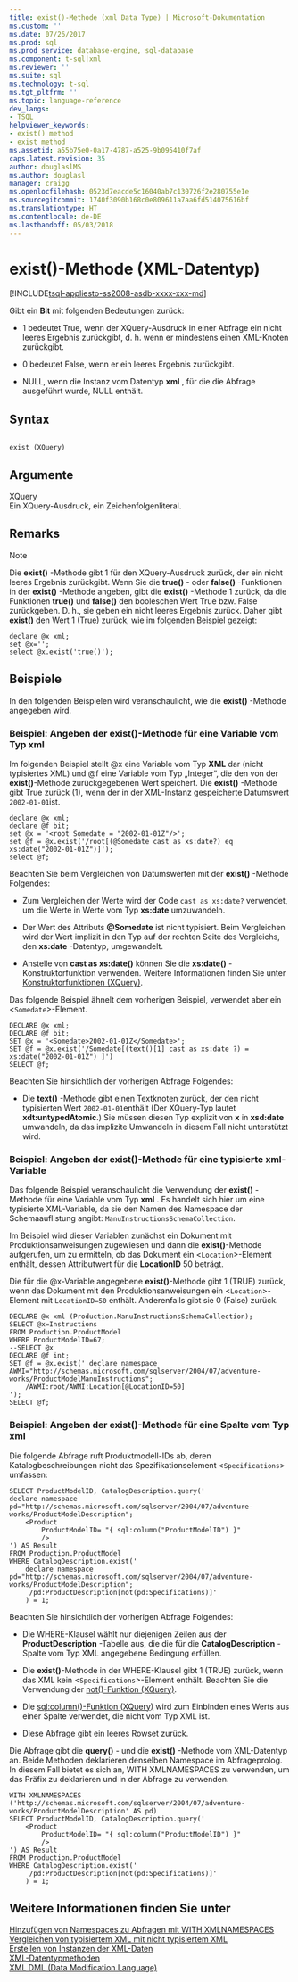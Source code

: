 ```yaml
---
title: exist()-Methode (xml Data Type) | Microsoft-Dokumentation
ms.custom: ''
ms.date: 07/26/2017
ms.prod: sql
ms.prod_service: database-engine, sql-database
ms.component: t-sql|xml
ms.reviewer: ''
ms.suite: sql
ms.technology: t-sql
ms.tgt_pltfrm: ''
ms.topic: language-reference
dev_langs:
- TSQL
helpviewer_keywords:
- exist() method
- exist method
ms.assetid: a55b75e0-0a17-4787-a525-9b095410f7af
caps.latest.revision: 35
author: douglaslMS
ms.author: douglasl
manager: craigg
ms.openlocfilehash: 0523d7eacde5c16040ab7c130726f2e280755e1e
ms.sourcegitcommit: 1740f3090b168c0e809611a7aa6fd514075616bf
ms.translationtype: HT
ms.contentlocale: de-DE
ms.lasthandoff: 05/03/2018
---
```

# <a name="exist-method-xml-data-type"></a>exist()-Methode (XML-Datentyp)
[!INCLUDE[tsql-appliesto-ss2008-asdb-xxxx-xxx-md](../../includes/tsql-appliesto-ss2008-asdb-xxxx-xxx-md.md)]

  Gibt ein **Bit** mit folgenden Bedeutungen zurück:  
  
-   1 bedeutet True, wenn der XQuery-Ausdruck in einer Abfrage ein nicht leeres Ergebnis zurückgibt, d. h. wenn er mindestens einen XML-Knoten zurückgibt.  
  
-   0 bedeutet False, wenn er ein leeres Ergebnis zurückgibt.  
  
-   NULL, wenn die Instanz vom Datentyp **xml** , für die die Abfrage ausgeführt wurde, NULL enthält.  
  
## <a name="syntax"></a>Syntax  
  
```  
  
exist (XQuery)   
```  
  
## <a name="arguments"></a>Argumente  
 XQuery  
 Ein XQuery-Ausdruck, ein Zeichenfolgenliteral.  
  
## <a name="remarks"></a>Remarks  
  
> [!NOTE]  
>  Die **exist()** -Methode gibt 1 für den XQuery-Ausdruck zurück, der ein nicht leeres Ergebnis zurückgibt. Wenn Sie die **true()** - oder **false()** -Funktionen in der **exist()** -Methode angeben, gibt die **exist()** -Methode 1 zurück, da die Funktionen **true()** und **false()** den booleschen Wert True bzw. False zurückgeben. D. h., sie geben ein nicht leeres Ergebnis zurück. Daher gibt **exist()** den Wert 1 (True) zurück, wie im folgenden Beispiel gezeigt:  
  
```  
declare @x xml;  
set @x='';  
select @x.exist('true()');   
```  
  
## <a name="examples"></a>Beispiele  
 In den folgenden Beispielen wird veranschaulicht, wie die **exist()** -Methode angegeben wird.  
  
### <a name="example-specifying-the-exist-method-against-an-xml-type-variable"></a>Beispiel: Angeben der exist()-Methode für eine Variable vom Typ xml  
 Im folgenden Beispiel stellt @x eine Variable vom Typ **XML** dar (nicht typisiertes XML) und @f eine Variable vom Typ „Integer“, die den von der **exist()**-Methode zurückgegebenen Wert speichert. Die **exist()** -Methode gibt True zurück (1), wenn der in der XML-Instanz gespeicherte Datumswert `2002-01-01`ist.  
  
```  
declare @x xml;  
declare @f bit;  
set @x = '<root Somedate = "2002-01-01Z"/>';  
set @f = @x.exist('/root[(@Somedate cast as xs:date?) eq xs:date("2002-01-01Z")]');  
select @f;  
```  
  
 Beachten Sie beim Vergleichen von Datumswerten mit der **exist()** -Methode Folgendes:  
  
-   Zum Vergleichen der Werte wird der Code `cast as xs:date?` verwendet, um die Werte in Werte vom Typ **xs:date** umzuwandeln.  
  
-   Der Wert des Attributs **@Somedate** ist nicht typisiert. Beim Vergleichen wird der Wert implizit in den Typ auf der rechten Seite des Vergleichs, den **xs:date** -Datentyp, umgewandelt.  
  
-   Anstelle von **cast as xs:date()** können Sie die **xs:date()** -Konstruktorfunktion verwenden. Weitere Informationen finden Sie unter [Konstruktorfunktionen &#40;XQuery&#41;](../../xquery/constructor-functions-xquery.md).  
  
 Das folgende Beispiel ähnelt dem vorherigen Beispiel, verwendet aber ein <`Somedate`>-Element.  
  
```  
DECLARE @x xml;  
DECLARE @f bit;  
SET @x = '<Somedate>2002-01-01Z</Somedate>';  
SET @f = @x.exist('/Somedate[(text()[1] cast as xs:date ?) = xs:date("2002-01-01Z") ]')  
SELECT @f;  
```  
  
 Beachten Sie hinsichtlich der vorherigen Abfrage Folgendes:  
  
-   Die **text()** -Methode gibt einen Textknoten zurück, der den nicht typisierten Wert `2002-01-01`enthält (Der XQuery-Typ lautet **xdt:untypedAtomic**.) Sie müssen diesen Typ explizit von **x** in **xsd:date** umwandeln, da das implizite Umwandeln in diesem Fall nicht unterstützt wird.  
  
### <a name="example-specifying-the-exist-method-against-a-typed-xml-variable"></a>Beispiel: Angeben der exist()-Methode für eine typisierte xml-Variable  
 Das folgende Beispiel veranschaulicht die Verwendung der **exist()** -Methode für eine Variable vom Typ **xml** . Es handelt sich hier um eine typisierte XML-Variable, da sie den Namen des Namespace der Schemaauflistung angibt: `ManuInstructionsSchemaCollection`.  
  
 Im Beispiel wird dieser Variablen zunächst ein Dokument mit Produktionsanweisungen zugewiesen und dann die **exist()**-Methode aufgerufen, um zu ermitteln, ob das Dokument ein <`Location`>-Element enthält, dessen Attributwert für die **LocationID** 50 beträgt.  
  
 Die für die @x-Variable angegebene **exist()**-Methode gibt 1 (TRUE) zurück, wenn das Dokument mit den Produktionsanweisungen ein <`Location`>-Element mit `LocationID=50` enthält. Anderenfalls gibt sie 0 (False) zurück.  
  
```  
DECLARE @x xml (Production.ManuInstructionsSchemaCollection);  
SELECT @x=Instructions  
FROM Production.ProductModel  
WHERE ProductModelID=67;  
--SELECT @x  
DECLARE @f int;  
SET @f = @x.exist(' declare namespace AWMI="http://schemas.microsoft.com/sqlserver/2004/07/adventure-works/ProductModelManuInstructions";  
    /AWMI:root/AWMI:Location[@LocationID=50]  
');  
SELECT @f;  
```  
  
### <a name="example-specifying-the-exist-method-against-an-xml-type-column"></a>Beispiel: Angeben der exist()-Methode für eine Spalte vom Typ xml  
 Die folgende Abfrage ruft Produktmodell-IDs ab, deren Katalogbeschreibungen nicht das Spezifikationselement <`Specifications`> umfassen:  
  
```  
SELECT ProductModelID, CatalogDescription.query('  
declare namespace pd="http://schemas.microsoft.com/sqlserver/2004/07/adventure-works/ProductModelDescription";  
    <Product   
        ProductModelID= "{ sql:column("ProductModelID") }"   
        />  
') AS Result  
FROM Production.ProductModel  
WHERE CatalogDescription.exist('  
    declare namespace  pd="http://schemas.microsoft.com/sqlserver/2004/07/adventure-works/ProductModelDescription";  
     /pd:ProductDescription[not(pd:Specifications)]'  
    ) = 1;  
```  
  
 Beachten Sie hinsichtlich der vorherigen Abfrage Folgendes:  
  
-   Die WHERE-Klausel wählt nur diejenigen Zeilen aus der **ProductDescription** -Tabelle aus, die die für die **CatalogDescription** -Spalte vom Typ XML angegebene Bedingung erfüllen.  
  
-   Die **exist()**-Methode in der WHERE-Klausel gibt 1 (TRUE) zurück, wenn das XML kein <`Specifications`>-Element enthält. Beachten Sie die Verwendung der [not()-Funktion (XQuery)](../../xquery/functions-on-boolean-values-not-function.md).  
  
-   Die [sql:column()-Funktion (XQuery)](../../xquery/xquery-extension-functions-sql-column.md) wird zum Einbinden eines Werts aus einer Spalte verwendet, die nicht vom Typ XML ist.  
  
-   Diese Abfrage gibt ein leeres Rowset zurück.  
  
 Die Abfrage gibt die **query()** - und die **exist()** -Methode vom XML-Datentyp an. Beide Methoden deklarieren denselben Namespace im Abfrageprolog. In diesem Fall bietet es sich an, WITH XMLNAMESPACES zu verwenden, um das Präfix zu deklarieren und in der Abfrage zu verwenden.  
  
```  
WITH XMLNAMESPACES ('http://schemas.microsoft.com/sqlserver/2004/07/adventure-works/ProductModelDescription' AS pd)  
SELECT ProductModelID, CatalogDescription.query('  
    <Product   
        ProductModelID= "{ sql:column("ProductModelID") }"   
        />  
') AS Result  
FROM Production.ProductModel  
WHERE CatalogDescription.exist('  
     /pd:ProductDescription[not(pd:Specifications)]'  
    ) = 1;  
```  
  
## <a name="see-also"></a>Weitere Informationen finden Sie unter  
 [Hinzufügen von Namespaces zu Abfragen mit WITH XMLNAMESPACES](../../relational-databases/xml/add-namespaces-to-queries-with-with-xmlnamespaces.md)   
 [Vergleichen von typisiertem XML mit nicht typisiertem XML](../../relational-databases/xml/compare-typed-xml-to-untyped-xml.md)   
 [Erstellen von Instanzen der XML-Daten](../../relational-databases/xml/create-instances-of-xml-data.md)   
 [XML-Datentypmethoden](../../t-sql/xml/xml-data-type-methods.md)   
 [XML DML &#40;Data Modification Language&#41;](../../t-sql/xml/xml-data-modification-language-xml-dml.md)  
  
  
